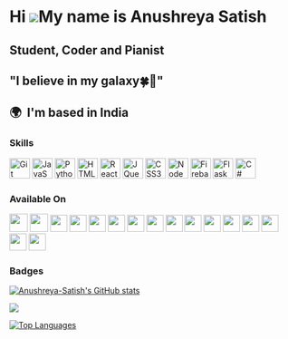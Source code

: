 Hi ![](https://user-images.githubusercontent.com/18350557/176309783-0785949b-9127-417c-8b55-ab5a4333674e.gif)My name is Anushreya Satish
========================================================================================================================================
Student, Coder and Pianist
--------------------------
"I believe in my galaxy🍀🌟"
--------------------------
🌍  I'm based in India
--------------------------
### Skills 
<p align="left">
<a href="https://git-scm.com/" target="_blank" rel="noreferrer"><img src="https://raw.githubusercontent.com/danielcranney/readme-generator/main/public/icons/skills/git-colored.svg" width="36" height="36" alt="Git" /></a>
<a href="https://developer.mozilla.org/en-US/docs/Web/JavaScript" target="_blank" rel="noreferrer"><img src="https://raw.githubusercontent.com/danielcranney/readme-generator/main/public/icons/skills/javascript-colored.svg" width="36" height="36" alt="JavaScript" /></a>
<a href="https://www.python.org/" target="_blank" rel="noreferrer"><img src="https://raw.githubusercontent.com/danielcranney/readme-generator/main/public/icons/skills/python-colored.svg" width="36" height="36" alt="Python" /></a>
<a href="https://developer.mozilla.org/en-US/docs/Glossary/HTML5" target="_blank" rel="noreferrer"><img src="https://raw.githubusercontent.com/danielcranney/readme-generator/main/public/icons/skills/html5-colored.svg" width="36" height="36" alt="HTML5" /></a>
<a href="https://reactjs.org/" target="_blank" rel="noreferrer"><img src="https://raw.githubusercontent.com/danielcranney/readme-generator/main/public/icons/skills/react-colored.svg" width="36" height="36" alt="React" /></a>
<a href="https://jquery.com/" target="_blank" rel="noreferrer"><img src="https://raw.githubusercontent.com/danielcranney/readme-generator/main/public/icons/skills/jquery-colored.svg" width="36" height="36" alt="JQuery" /></a>
<a href="https://www.w3.org/TR/CSS/#css" target="_blank" rel="noreferrer"><img src="https://raw.githubusercontent.com/danielcranney/readme-generator/main/public/icons/skills/css3-colored.svg" width="36" height="36" alt="CSS3" /></a>
<a href="https://nodejs.org/en/" target="_blank" rel="noreferrer"><img src="https://raw.githubusercontent.com/danielcranney/readme-generator/main/public/icons/skills/nodejs-colored.svg" width="36" height="36" alt="NodeJS" /></a>
<a href="https://firebase.google.com/" target="_blank" rel="noreferrer"><img src="https://raw.githubusercontent.com/danielcranney/readme-generator/main/public/icons/skills/firebase-colored.svg" width="36" height="36" alt="Firebase" /></a>
<a href="https://flask.palletsprojects.com/en/2.0.x/" target="_blank" rel="noreferrer"><img src="https://raw.githubusercontent.com/danielcranney/readme-generator/main/public/icons/skills/flask-colored.svg" width="36" height="36" alt="Flask" /></a>
<a href="https://docs.microsoft.com/en-us/dotnet/csharp/" target="_blank" rel="noreferrer"><img src="https://raw.githubusercontent.com/danielcranney/readme-generator/main/public/icons/skills/csharp-colored.svg" width="36" height="36" alt="C#" /></a>
</p>             

### Available On                 
<p align="left">                         
<a href="https://www.codepen.io/Anushreya-Satish" target="_blank" rel="noreferrer"><img src="https://raw.githubusercontent.com/danielcranney/readme-generator/main/public/icons/socials/codepen.svg" width="32" height="32" /></a>
<a href="https://www.github.com/Anushreya-Satish" target="_blank" rel="noreferrer">
<img src="https://raw.githubusercontent.com/danielcranney/readme-generator/main/public/icons/socials/github.svg" width="32" height="32" /></a>
<a href="https://simmer.io/@Anushreya/the-quest-of-miracle-treasure" target="_blank" rel="noreferrer">
<img src="https://simmer.io/static/images/simmeryellowtiny.png" width="30" height="30" /></a>
<a href="https://scratch.mit.edu/users/Anushreya_Satish/" target="_blank" rel="noreferrer">
<img src="https://www.logolynx.com/images/logolynx/22/223dcc31f815396425907679a73b2e78.png" width="30" height="30" /></a>
<a href="https://studio.code.org/" target="_blank" rel="noreferrer">
<img src="https://cdn.geekwire.com/wp-content/uploads/2014/10/code-org-logo-raster-transparent.png" width="30" height="30" /></a>
<a href="https://editor.p5js.org/Anushreya-Satish/sketches" target="_blank" rel="noreferrer">
<img src="https://www.saashub.com/images/app/service_logos/33/7402aa5b460d/large.png?1551253214" width="30" height="30" /></a>
<a href="https://replit.com/@Anushreya-Satish" target="_blank" rel="noreferrer">
<img src="https://avatars3.githubusercontent.com/u/983194?s=280&v=4" width="30" height="30" /></a>
<a href="https://expo.dev/@anushreya-satish" target="_blank" rel="noreferrer">
<img src="https://seeklogo.com/images/E/expo-go-app-logo-BBBE394CB8-seeklogo.com.png" width="30" height="30" /></a>
<a href="https://www.kaggle.com/" rel="noreferrer">
<img src="https://cdn4.iconfinder.com/data/icons/logos-and-brands/512/189_Kaggle_logo_logos-512.png" width="30" height="30" /></a>
<a href="https://aframe.io/" rel="noreferrer">
<img src="https://th.bing.com/th/id/R.be9f0138673dc65e974967d01b3a3acc?rik=ayuw26PRwhSP5Q&riu=http%3a%2f%2finspiredtoeducate.net%2finspiredtoeducate%2fwp-content%2fuploads%2f2017%2f11%2faframe-logo.png&ehk=c0W3ayGZCPRY5kLUVdOhv0yzqyKEgKILNg%2fAytDBQuo%3d&risl=&pid=ImgRaw&r=0" width="30" height="30" /></a>
<a href="https://teachablemachine.withgoogle.com/" rel="noreferrer">
<img src="https://dd.countit.at/media/programmieren-lernen/teachable-machine/teachable-machine-logo.png" width="30" height="30" /></a>
<a href="https://colab.research.google.com/" rel="noreferrer">
<img src="https://colab.research.google.com/img/colab_favicon_256px.png" width="30" height="30" /></a>
<a href="https://console.cloud.google.com/" rel="noreferrer">
<img src="https://crafter.ai/wp-content/uploads/2020/08/Googles-API-for-Speech-to-Text.png" width="30" height="30" /></a>
<a href="https://unity.com/" rel="noreferrer">
<img src="https://clipground.com/images/unity-logo-white-3.png" width="30" height="30" /></a>
<a href="https://qb64.com/" rel="noreferrer">
<img src="https://1.bp.blogspot.com/-brRJLuLYziw/Xj47yxJr8wI/AAAAAAAABMU/aDzFTriaXQI7JtB73YifrtApiuaobNPXQCPcBGAYYCw/s1600/qbasic-download.jpg" width="30" height="30" /></a>
<a href="https://code.visualstudio.com/" rel="noreferrer">
<img src="https://mobilemancerblog.blob.core.windows.net/blog/2020/08/vs-code-logo-transp.png" width="30" height="30" /></a>
</p>

### Badges
<a href="http://www.github.com/Anushreya-Satish"><img src="https://github-readme-stats.vercel.app/api?username=Anushreya-Satish&show_icons=true&hide=issues,contribs&count_private=true&title_color=0891b2&text_color=ffffff&icon_color=0891b2&bg_color=1c1917&hide_border=true&show_icons=true" alt="Anushreya-Satish's GitHub stats" /></a>

<a href="http://www.github.com/Anushreya-Satish"><img src="https://github-readme-streak-stats.herokuapp.com/?user=Anushreya-Satish&stroke=ffffff&background=1c1917&ring=0891b2&fire=0891b2&currStreakNum=ffffff&currStreakLabel=0891b2&sideNums=ffffff&sideLabels=ffffff&dates=ffffff&hide_border=true" /></a>

<a href="https://github.com/Anushreya-Satish" align="left"><img src="https://github-readme-stats.vercel.app/api/top-langs/?username=Anushreya-Satish&langs_count=10&title_color=0891b2&text_color=ffffff&icon_color=0891b2&bg_color=1c1917&hide_border=true&locale=en&custom_title=Top%20%Languages" alt="Top Languages" /></a>
